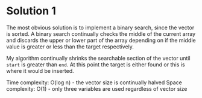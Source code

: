 # Solution 1
The most obvious solution is to implement a binary search, since the vector is sorted. A binary search continually checks the middle of the current array and discards the upper or lower part of the array depending on if the middle value is greater or less than the target respectively.

My algorithm continually shrinks the searchable section of the vector until `start` is greater than `end`. At this point the target is either found or this is where it would be inserted.

Time complexity: O(log n) - the vector size is continually halved
Space complexity: O(1) - only three variables are used regardless of vector size